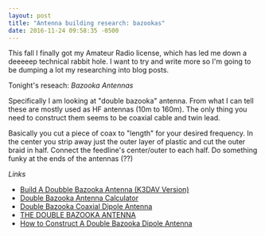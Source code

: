 ```yaml
---
layout: post
title: "Antenna building research: bazookas"
date: 2016-11-24 09:58:35 -0500
---
```


This fall I finally got my Amateur Radio license, which has led me down a deeeeep technical rabbit hole.
I want to try and write more so I'm going to be dumping a lot my researching into blog posts.

Tonight's reseach: *Bazooka Antennas*

Specifically I am looking at "double bazooka" antenna.
From what I can tell these are mostly used as HF antennas (10m to 160m).
The only thing you need to construct them seems to be coaxial cable and twin lead.

Basically you cut a piece of coax to "length" for your desired frequency.
In the center you strip away just the outer layer of plastic and cut the outer braid in half.
Connect the feedline's center/outer to each half.
Do something funky at the ends of the antennas (??)

*Links*

 - [Build A Doubble Bazooka Antenna (K3DAV Version)](http://www.k3dav.com/buildadoublebazookaant.htm)
 - [Double Bazooka Antenna Calculator](http://www.westmountainradio.com/antenna_calculator_bazooka.php)
 - [Double Bazooka Coaxial Dipole Antenna](http://www.iw5edi.com/ham-radio/?double-bazooka-coaxial-dipole-antenna,158)
 - [THE DOUBLE BAZOOKA ANTENNA](www.hamuniverse.com/bazooka.html)
 - [How to Construct A Double Bazooka Dipole Antenna](https://handiham.org/drupal2/node/332)

